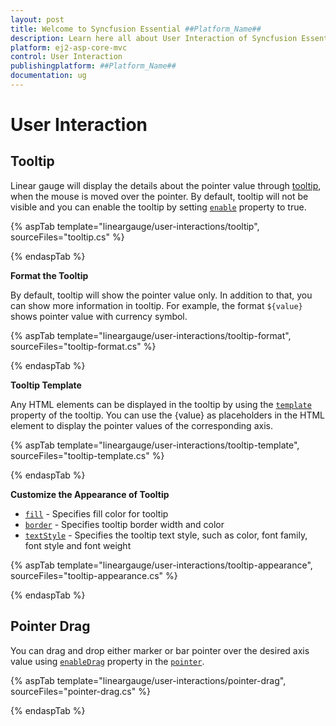 ```yaml
---
layout: post
title: Welcome to Syncfusion Essential ##Platform_Name##
description: Learn here all about User Interaction of Syncfusion Essential ##Platform_Name## widgets based on HTML5 and jQuery.
platform: ej2-asp-core-mvc
control: User Interaction
publishingplatform: ##Platform_Name##
documentation: ug
---
```


# User Interaction

## Tooltip

<!-- markdownlint-disable MD036 -->

Linear gauge will display the details about the pointer value through [tooltip](https://help.syncfusion.com/cr/cref_files/aspnetcore-js2/Syncfusion.EJ2~Syncfusion.EJ2.LinearGauge.LinearGaugeTooltipSettings.html), when the mouse is moved over the pointer. By default, tooltip will not be visible and you can enable the tooltip by setting [`enable`](https://help.syncfusion.com/cr/cref_files/aspnetcore-js2/Syncfusion.EJ2~Syncfusion.EJ2.LinearGauge.LinearGaugeTooltipSettings~Enable.html) property to true.

{% aspTab template="lineargauge/user-interactions/tooltip", sourceFiles="tooltip.cs" %}

{% endaspTab %}

<!-- markdownlint-disable MD013 -->

**Format the Tooltip**

<!-- markdownlint-disable MD013 -->

By default, tooltip will show the pointer value only. In addition to that, you can show more information in tooltip. For example, the format `${value}` shows pointer value with currency symbol.

{% aspTab template="lineargauge/user-interactions/tooltip-format", sourceFiles="tooltip-format.cs" %}

{% endaspTab %}

**Tooltip Template**

Any HTML elements can be displayed in the tooltip by using the [`template`](https://help.syncfusion.com/cr/cref_files/aspnetcore-js2/Syncfusion.EJ2~Syncfusion.EJ2.LinearGauge.LinearGaugeTooltipSettings~Template.html) property of the tooltip. You can use the {value} as placeholders in the HTML element to display the pointer values of the corresponding axis.

{% aspTab template="lineargauge/user-interactions/tooltip-template", sourceFiles="tooltip-template.cs" %}

{% endaspTab %}

**Customize the Appearance of Tooltip**

* [`fill`](https://help.syncfusion.com/cr/cref_files/aspnetcore-js2/Syncfusion.EJ2~Syncfusion.EJ2.LinearGauge.LinearGaugeTooltipSettings~Fill.html) - Specifies fill color for tooltip
* [`border`](https://help.syncfusion.com/cr/cref_files/aspnetcore-js2/Syncfusion.EJ2~Syncfusion.EJ2.LinearGauge.LinearGaugeTooltipSettings~Border.html) - Specifies tooltip border width and color
* [`textStyle`](https://help.syncfusion.com/cr/cref_files/aspnetcore-js2/Syncfusion.EJ2~Syncfusion.EJ2.LinearGauge.LinearGaugeTooltipSettings~TextStyle.html) - Specifies the tooltip text style, such as color, font family, font style and font weight

{% aspTab template="lineargauge/user-interactions/tooltip-appearance", sourceFiles="tooltip-appearance.cs" %}

{% endaspTab %}

## Pointer Drag

You can drag and drop either marker or bar pointer over the desired axis value using [`enableDrag`](https://help.syncfusion.com/cr/cref_files/aspnetcore-js2/Syncfusion.EJ2~Syncfusion.EJ2.LinearGauge.LinearGaugePointer~EnableDrag.html) property in the [`pointer`](https://help.syncfusion.com/cr/cref_files/aspnetcore-js2/Syncfusion.EJ2~Syncfusion.EJ2.LinearGauge.LinearGaugePointer.html).

{% aspTab template="lineargauge/user-interactions/pointer-drag", sourceFiles="pointer-drag.cs" %}

{% endaspTab %}